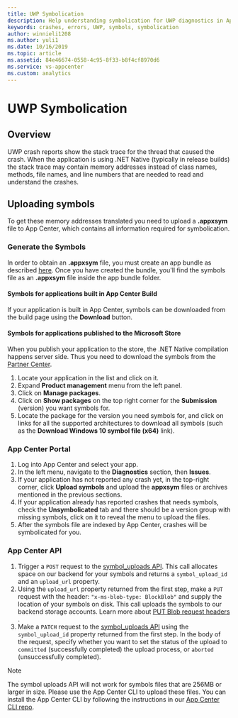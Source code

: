 ```yaml
---
title: UWP Symbolication
description: Help understanding symbolication for UWP diagnostics in App Center
keywords: crashes, errors, UWP, symbols, symbolication
author: winnieli1208
ms.author: yuli1
ms.date: 10/16/2019
ms.topic: article
ms.assetid: 84e46674-0558-4c95-8f33-b8f4cf8970d6
ms.service: vs-appcenter
ms.custom: analytics 
---
```


# UWP Symbolication

## Overview

UWP crash reports show the stack trace for the thread that caused the crash. When the application is using .NET Native (typically in release builds) the stack trace may contain memory addresses instead of class names, methods, file names, and line numbers that are needed to read and understand the crashes.

## Uploading symbols

To get these memory addresses translated you need to upload a **.appxsym** file to App Center, which contains all information required for symbolication.

### Generate the Symbols

In order to obtain an **.appxsym** file, you must create an app bundle as described [here](https://docs.microsoft.com/en-us/windows/msix/package/packaging-uwp-apps). Once you have created the bundle, you'll find the symbols file as an **.appxsym** file inside the app bundle folder.

#### Symbols for applications built in App Center Build

If your application is built in App Center, symbols can be downloaded from the build page using the **Download** button.

#### Symbols for applications published to the Microsoft Store

When you publish your application to the store, the .NET Native compilation happens server side. Thus you need to download the symbols from the [Partner Center](https://partner.microsoft.com/en-us/dashboard/windows/overview).

1. Locate your application in the list and click on it.
1. Expand **Product management** menu from the left panel.
1. Click on **Manage packages**.
1. Click on **Show packages** on the top right corner for the **Submission** (version) you want symbols for.
1. Locate the package for the version you need symbols for, and click on links for all the supported architectures to download all symbols (such as the **Download Windows 10 symbol file (x64)** link).

### App Center Portal

1. Log into App Center and select your app.
1. In the left menu, navigate to the **Diagnostics** section, then **Issues**.
1. If your application has not reported any crash yet, in the top-right corner, click **Upload symbols** and upload the **appxsym** files or archives mentioned in the previous sections.
1. If your application already has reported crashes that needs symbols, check the **Unsymbolicated** tab and there should be a version group with missing symbols, click on it to reveal the menu to upload the files.
1. After the symbols file are indexed by App Center, crashes will be symbolicated for you.

### App Center API

1. Trigger a `POST` request to the [symbol_uploads API](https://openapi.appcenter.ms/#/crash/symbolUploads_create). 
This call allocates space on our backend for your symbols and returns a `symbol_upload_id` and an `upload_url` property.
2. Using the `upload_url` property returned from the first step, make a `PUT` request with the header: `"x-ms-blob-type: BlockBlob"` and supply the location of your symbols on disk.  This call uploads the symbols to our backend storage accounts. Learn more about [PUT Blob request headers ](https://docs.microsoft.com/en-us/rest/api/storageservices/put-blob#request-headers-all-blob-types).
3. Make a `PATCH` request to  the [symbol_uploads API](https://openapi.appcenter.ms/#/crash/symbolUploads_complete) using the `symbol_upload_id` property returned from the first step. In the body of the request, specify whether you want to set the status of the upload to `committed` (successfully completed) the upload process, or `aborted` (unsuccessfully completed).

> [!NOTE]
> The symbol uploads API will not work for symbols files that are 256MB or larger in size. Please use the App Center CLI to upload these files. You can install the App Center CLI by following the instructions in our [App Center CLI repo](https://github.com/microsoft/appcenter-cli).
